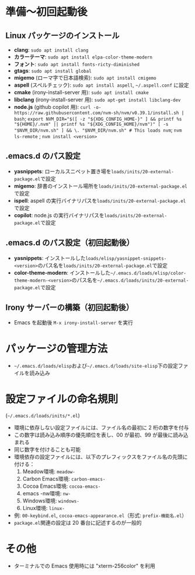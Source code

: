 <!-- -*- gfm -*- -->
# **準備～初回起動後**
## Linux パッケージのインストール
- **clang**: `sudo apt install clang`
- **カラーテーマ**: `sudo apt install elpa-color-theme-modern`
- **フォント**: `sudo apt install fonts-ricty-diminished`
- **gtags**: `sudo apt install global`
- **migemo** (ローマ字で日本語検索): `sudo apt install cmigemo`
- **aspell** (スペルチェック): `sudo apt install aspell`, `~/.aspell.conf` に設定
- **cmake** (irony-install-server 用): `sudo apt install cmake`
- **libclang** (irony-install-server 用): `sudo apt-get install libclang-dev`
- **node.js** (github copilot 用): `curl -o- https://raw.githubusercontent.com/nvm-sh/nvm/v0.39.1/install.sh | bash`; `export NVM_DIR="$([ -z "${XDG_CONFIG_HOME-}" ] && printf %s "${HOME}/.nvm" || printf %s "${XDG_CONFIG_HOME}/nvm")" [ -s "$NVM_DIR/nvm.sh" ] && \. "$NVM_DIR/nvm.sh" # This loads nvm`; `nvm ls-remote` ;  `nvm install <version>`

## .emacs.d のパス設定
- **yasnippets**: ローカルスニペット置き場を`loads/inits/20-external-package.el`で設定
- **migemo**: 辞書のインストール場所を`loads/inits/20-external-package.el`で設定
- **ispell**: aspell の実行バイナリパスを`loads/inits/20-external-package.el`で設定
- **copilot**: node.js の実行バイナリパスを`loads/inits/20-external-package.el`で設定

## .emacs.d のパス設定（初回起動後）
- **yasnippets**: インストールした`loads/elisp/yasnippet-snippets-<version>`のパス名を`loads/inits/20-external-package.el`で設定
- **color-theme-modern**: インストールした`~/.emacs.d/loads/elisp/color-theme-modern-<version>`のパス名を`~/.emacs.d/loads/inits/20-external-package.el`で設定

## Irony サーバーの構築（初回起動後）
- Emacs を起動後 `M-x irony-install-server` を実行

# **パッケージの管理方法**
- `~/.emacs.d/loads/elisp`および`~/.emacs.d/loads/site-elisp`下の設定ファイルを読み込み

# **設定ファイルの命名規則**
(`~/.emacs.d/loads/inits/*.el`)
- 環境に依存しない設定ファイルには、ファイル名の最初に 2 桁の数字を付与
- この数字は読み込み順序の優先順位を表し、00 が最初、99 が最後に読み込まれる
- 同じ数字を付けることも可能
- 環境依存の設定ファイルには、以下のプレフィックスをファイル名の先頭に付ける：
  1. Meadow環境: `meadow-`
  2. Carbon Emacs環境: `carbon-emacs-`
  3. Cocoa Emacs環境: `cocoa-emacs-`
  4. emacs -nw環境: `nw-`
  5. Windows環境: `windows-`
  6. Linux環境: `linux-`
- 例: `00-keybind.el`, `cocoa-emacs-appearance.el`（形式: `prefix-機能名.el`）
- `package.el`関連の設定は 20 番台に記述するのが一般的

# **その他**
- ターミナルでの Emacs 使用時には "xterm-256color" を利用
